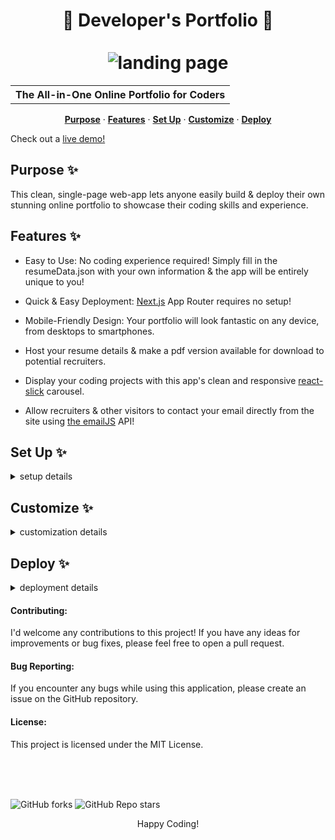 <h1 align=center>🚀 Developer's Portfolio  🚀<br><br><img alt='landing page' src='https://lh3.googleusercontent.com/drive-viewer/AKGpihasWiRHIzXcwAyWaqwJ841QUWUMDRqGNIqQ8sEEi5ULKKPFF8HQRlQFQQawa1KRRBwDTuignIqK5B1kQc3vmL8FK8Zqog=s1600'></h1>

<table align='center'>
  <tr>
    <th>The All-in-One Online Portfolio for Coders</th>
  </tr>
</table>

<p align='center'>
  <a href='#purpose'><strong>Purpose</strong></a> ·
  <a href='#features'><strong>Features</strong></a> ·
  <a href='#setup'><strong>Set Up</strong></a> ·
  <a href='#customize'><strong>Customize</strong></a> ·
  <a href='#deploy'><strong>Deploy</strong></a>
</p>
<p>Check out a <a href='https://www.sethway.co'>live demo!</a></p>

<h2 id='purpose'>Purpose ✨</h2>

This clean, single-page web-app lets anyone easily build & deploy their own stunning online portfolio to showcase their coding skills and experience.

<h2 id='features'>Features ✨</h2>

- Easy to Use: No coding experience required! Simply fill in the resumeData.json with your own information & the app will be entirely unique to you!

- Quick & Easy Deployment: [Next.js](https://nextjs.org) App Router requires no setup!

- Mobile-Friendly Design: Your portfolio will look fantastic on any device, from desktops to smartphones.

- Host your resume details & make a pdf version available for download to potential recruiters.

- Display your coding projects with this app's clean and responsive [react-slick](https://react-slick.neostack.com/) carousel.

- Allow recruiters & other visitors to contact your email directly from the site using [the emailJS](https://www.emailjs.com/) API!

<h2 id='setup'>Set Up ✨</h2>

<details><summary>setup details</summary>

1. Prerequisites:

   - Node.js and npm (or yarn) installed on your system.
   - You can find installation instructions at <https://nodejs.org/en>

2. Clone the Repository:

   Bash:

   ```sh
   git clone https://github.com/seth-way/developers_portfolio.git
   ```

3. Install Dependencies:

   Bash:

   ```sh
   cd developers_portfolio
   npm ci
   ```

   Yarn users, try...

   ```sh
   rm -rf node_modules && yarn install --immutable --immutable-cache --check-cache
   ```

4. Run the Development Server:

   Bash:

   ```sh
   npm run dev
   ```

   > [!NOTE]
   > This will start the development server and open your portfolio in your web browser at <http://localhost:3000> by default.

</details>

<h2 id='customize'>Customize ✨</h2>

<details><summary>customization details</summary>
  
- <h3>Basics</h3>

1. Locate <em>`resumeData.json`</em> found in the projects <em>`public/`</em> folder.

2. Update this file to suit your needs. A copy of your resume may be helpful for this part.

   > [!TIP]
   > There is also a file named <a href='https://github.com/seth-way/developers_portfolio/blob/main/public/resumeData.ts'>resumeData.ts</a> in the public folder. There, I've included some helpful <em>types</em> and examples if you have any questions about filling this out.

3. Replace <em>`headShot.jpg`</em> in the <em>`public/images/`</em> folder with your own headshot. Feel free to use a high resolution file because Next.js will scale these images on the server-side to save on load times.

- <h3>Projects</h3>

  1. For each project you add, include a markdown with a description of the project in the <em>`public/markdowns/`</em> folder.

     > [!TIP]
     > If you have not completed enough projects, and want to skip this or any other section of the portfolio, you can do so in the <em>`app/page.tsx`</em> file. Simply comment out the section you like to discard from the <em>`sections`</em> array, and it won't be included in the app.
     >
     > ```diff
     >  const sections: KeyAndComponent[] = [
     >      ['HOME', AboveTheFold],
     >      ['ABOUT', About],
     >      ['RESUME', Resume],
     > -    ['PROJECTS', Projects],
     > +  //['PROJECTS', Projects],
     >      ['SKILLS', Skills],
     >      ['CONTACT', Contact],
     >  ];
     > ```

  2. Keep images for these markdowns in the <em>`public/images/`</em> folder

- <h3>Contact Form</h3>

  1. Visitors are able to fill out the contact form and send emails directly to your mailbox through the free email delivery service <a href='https://www.emailjs.com/'>EmailJS</a>. Sign up for a free account, add a <a href='https://www.emailjs.com/docs/tutorial/adding-email-service/'>personal email service</a>, and create a <a href='https://www.emailjs.com/docs/tutorial/creating-email-template/'>template</a>.

     > [!WARNING]
     > Make sure your template includes a variable called `name`, `subject`, `email`, and `message` to store the senders information.

     > [!TIP]
     > If you'd like to skip this step, you can do so in the <em>app/page.tsx</em> file by commenting out the <em>`CONTACT`</em> section from the <em>`sections`</em> array. Users will be unable to contact you through the app.

  2. Create a <em>`.env.local`</em> in the root directory & create the following variables:

     - `NEXT_PUBLIC_EMAILJS_PUBLIC_KEY`
     - `NEXT_PUBLIC_EMAILJS_SERVICE_ID`
     - `NEXT_PUBLIC_EMAILJS_TEMPLATE_ID`
     - Your secret key and id's can be found on your EmailJS account. Don't share these strings publicly.

</details>

<h2 id='deploy'>Deploy ✨</h2>

<details><summary>deployment details</summary>

- This project was built using the [Next.js](https://nextjs.org) React framework. This inherently works well with a deployment on [Vercel's](https://vercel.com/home) platform. They can provide a free & easy deployment in minutes, all on your own custom url.

- I would recommend authorizing your vercel instance to have access to your forked Gihub Repo. This will allow you to link future deployments to any updates you make on the `main` branch.

  > [!WARNING]
  > Don't forget to add the variables from your `.env.local` file as environment variables on your Vercel app. Otherwise, your app will no longer have access to these variables.

- Feel free to work with other hosting providers if you prefer, but be aware that each service may present its own set of challenges.

</details>

<h4>Contributing:</h4>
I'd welcome any contributions to this project! If you have any ideas for improvements or bug fixes, please feel free to open a pull request.

<h4>Bug Reporting:</h4>
If you encounter any bugs while using this application, please create an issue on the GitHub repository.

<h4>License:</h4>
This project is licensed under the MIT License.

<br><br><br>

![GitHub forks](https://img.shields.io/github/forks/seth-way/developers_portfolio?style=for-the-badge)
![GitHub Repo stars](https://img.shields.io/github/stars/seth-way/developers_portfolio?style=for-the-badge)

<p align='center'>Happy Coding!</p>
